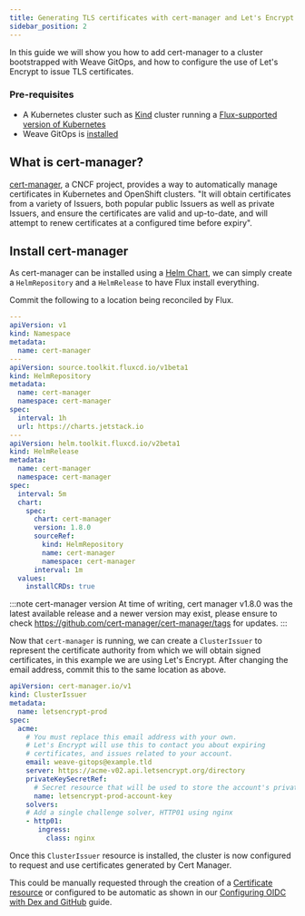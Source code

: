 ```yaml
---
title: Generating TLS certificates with cert-manager and Let's Encrypt
sidebar_position: 2
---
```


In this guide we will show you how to add cert-manager to a cluster bootstrapped with Weave GitOps, and how
to configure the use of Let's Encrypt to issue TLS certificates.

### Pre-requisites

- A Kubernetes cluster such as [Kind](https://kind.sigs.k8s.io/docs/user/quick-start/) cluster running a
[Flux-supported version of Kubernetes](https://fluxcd.io/docs/installation/#prerequisites)
- Weave GitOps is [installed](../installation.mdx)

## What is cert-manager?

[cert-manager](https://cert-manager.io/), a CNCF project, provides a way to automatically manage certificates
in Kubernetes and OpenShift clusters. "It will obtain certificates from a variety of Issuers, both popular public
Issuers as well as private Issuers, and ensure the certificates are valid and up-to-date, and will attempt to
renew certificates at a configured time before expiry".

## Install cert-manager

As cert-manager can be installed using a [Helm Chart](https://cert-manager.io/docs/installation/helm/), we can
simply create a `HelmRepository` and a `HelmRelease` to have Flux install everything.

Commit the following to a location being reconciled by Flux.

```yaml
---
apiVersion: v1
kind: Namespace
metadata:
  name: cert-manager
---
apiVersion: source.toolkit.fluxcd.io/v1beta1
kind: HelmRepository
metadata:
  name: cert-manager
  namespace: cert-manager
spec:
  interval: 1h
  url: https://charts.jetstack.io
---
apiVersion: helm.toolkit.fluxcd.io/v2beta1
kind: HelmRelease
metadata:
  name: cert-manager
  namespace: cert-manager
spec:
  interval: 5m
  chart:
    spec:
      chart: cert-manager
      version: 1.8.0
      sourceRef:
        kind: HelmRepository
        name: cert-manager
        namespace: cert-manager
      interval: 1m
  values:
    installCRDs: true
```

:::note cert-manager version
At time of writing, cert manager v1.8.0 was the latest available release and a newer version may exist, please
ensure to check <https://github.com/cert-manager/cert-manager/tags> for updates.
:::

Now that `cert-manager` is running, we can create a `ClusterIssuer` to represent the certificate authority
from which we will obtain signed certificates, in this example we are using Let's Encrypt. After changing
the email address, commit this to the same location as above.

```yaml
apiVersion: cert-manager.io/v1
kind: ClusterIssuer
metadata:
  name: letsencrypt-prod
spec:
  acme:
    # You must replace this email address with your own.
    # Let's Encrypt will use this to contact you about expiring
    # certificates, and issues related to your account.
    email: weave-gitops@example.tld
    server: https://acme-v02.api.letsencrypt.org/directory
    privateKeySecretRef:
      # Secret resource that will be used to store the account's private key.
      name: letsencrypt-prod-account-key
    solvers:
    # Add a single challenge solver, HTTP01 using nginx
    - http01:
       ingress:
         class: nginx
```

Once this `ClusterIssuer` resource is installed, the cluster is now configured to request and use certificates generated by Cert Manager.

This could be manually requested through the creation of a [Certificate resource](https://cert-manager.io/docs/usage/certificate/#creating-certificate-resources) or configured to be automatic as shown in our [Configuring OIDC with Dex and GitHub](./setting-up-dex.md) guide.
